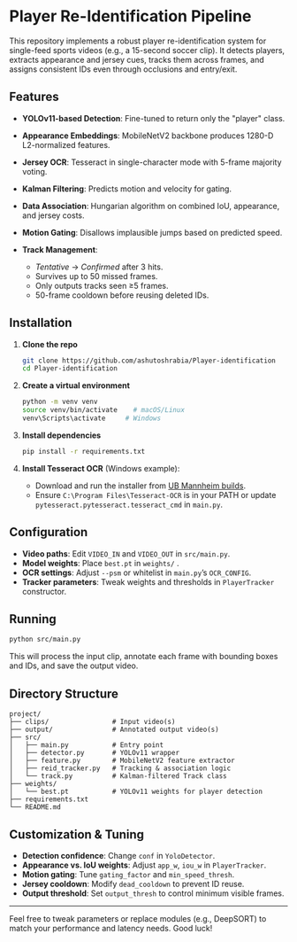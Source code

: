 # Player Re-Identification Pipeline

This repository implements a robust player re-identification system for single-feed sports videos (e.g., a 15-second soccer clip). It detects players, extracts appearance and jersey cues, tracks them across frames, and assigns consistent IDs even through occlusions and entry/exit.

## Features

* **YOLOv11-based Detection**: Fine-tuned to return only the "player" class.
* **Appearance Embeddings**: MobileNetV2 backbone produces 1280-D L2-normalized features.
* **Jersey OCR**: Tesseract in single-character mode with 5-frame majority voting.
* **Kalman Filtering**: Predicts motion and velocity for gating.
* **Data Association**: Hungarian algorithm on combined IoU, appearance, and jersey costs.
* **Motion Gating**: Disallows implausible jumps based on predicted speed.
* **Track Management**:

  * *Tentative* → *Confirmed* after 3 hits.
  * Survives up to 50 missed frames.
  * Only outputs tracks seen ≥5 frames.
  * 50-frame cooldown before reusing deleted IDs.

## Installation

1. **Clone the repo**

   ```bash
   git clone https://github.com/ashutoshrabia/Player-identification
   cd Player-identification
   ```

2. **Create a virtual environment**

   ```bash
   python -m venv venv
   source venv/bin/activate    # macOS/Linux
   venv\Scripts\activate     # Windows
   ```

3. **Install dependencies**

   ```bash
   pip install -r requirements.txt
   ```

4. **Install Tesseract OCR** (Windows example):

   * Download and run the installer from [UB Mannheim builds](https://github.com/UB-Mannheim/tesseract/wiki).
   * Ensure `C:\Program Files\Tesseract-OCR` is in your PATH or update `pytesseract.pytesseract.tesseract_cmd` in `main.py`.

## Configuration

* **Video paths**: Edit `VIDEO_IN` and `VIDEO_OUT` in `src/main.py`.
* **Model weights**: Place `best.pt` in `weights/` .
* **OCR settings**: Adjust `--psm` or whitelist in `main.py`’s `OCR_CONFIG`.
* **Tracker parameters**: Tweak weights and thresholds in `PlayerTracker` constructor.

## Running

```bash
python src/main.py
```

This will process the input clip, annotate each frame with bounding boxes and IDs, and save the output video.

## Directory Structure

```
project/
├── clips/                # Input video(s)
├── output/               # Annotated output video(s)
├── src/
│   ├── main.py           # Entry point
│   ├── detector.py       # YOLOv11 wrapper
│   ├── feature.py        # MobileNetV2 feature extractor
│   ├── reid_tracker.py   # Tracking & association logic
│   └── track.py          # Kalman-filtered Track class
├── weights/
│   └── best.pt           # YOLOv11 weights for player detection
├── requirements.txt
└── README.md
```

## Customization & Tuning

* **Detection confidence**: Change `conf` in `YoloDetector`.
* **Appearance vs. IoU weights**: Adjust `app_w`, `iou_w` in `PlayerTracker`.
* **Motion gating**: Tune `gating_factor` and `min_speed_thresh`.
* **Jersey cooldown**: Modify `dead_cooldown` to prevent ID reuse.
* **Output threshold**: Set `output_thresh` to control minimum visible frames.

---

Feel free to tweak parameters or replace modules (e.g., DeepSORT) to match your performance and latency needs. Good luck!
